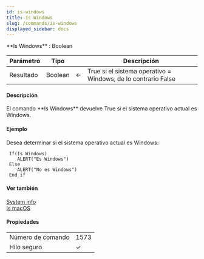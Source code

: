 ```yaml
---
id: is-windows
title: Is Windows
slug: /commands/is-windows
displayed_sidebar: docs
---
```


<!--REF #_command_.Is Windows.Syntax-->**Is Windows** : Boolean<!-- END REF-->
<!--REF #_command_.Is Windows.Params-->
| Parámetro | Tipo |  | Descripción |
| --- | --- | --- | --- |
| Resultado | Boolean | &#8592; | True si el sistema operativo = Windows, de lo contrario False |

<!-- END REF-->

#### Descripción 

<!--REF #_command_.Is Windows.Summary-->El comando **Is Windows** devuelve True si el sistema operativo actual es Windows.<!-- END REF-->

#### Ejemplo 

Desea determinar si el sistema operativo actual es Windows:

```4d
 If(Is Windows)
    ALERT("Es Windows")
 Else
    ALERT("No es Windows")
 End if
```

#### Ver también 

[System info](system-info.md)  
[Is macOS](is-macos.md)  

#### Propiedades

|  |  |
| --- | --- |
| Número de comando | 1573 |
| Hilo seguro | &check; |


